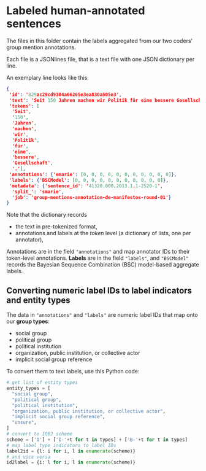 # Labeled human-annotated sentences

The files in this folder contain the labels aggregated from our two coders' group mention annotations.

Each file is a JSONlines file, that is a text file with one JSON dictionary per line.

An exemplary line looks like this:

```json
{
 'id': '829ac29cd9304a66265e3ea830a505e3',
 'text': 'Seit 150 Jahren machen wir Politik für eine bessere Gesellschaft .',
 'tokens': [
  'Seit',
  '150',
  'Jahren',
  'machen',
  'wir',
  'Politik',
  'für',
  'eine',
  'bessere',
  'Gesellschaft',
  '.'],
 'annotations': {'emarie': [0, 0, 0, 0, 0, 0, 0, 0, 0, 0, 0]},
 'labels': {'BSCModel': [0, 0, 0, 0, 0, 0, 0, 0, 0, 0, 0]},
 'metadata': {'sentence_id': '41320.000.2013.1.1-2520-1',
  'split_': 'smarie',
  'job': 'group-mentions-annotation-de-manifestos-round-01'}
}
```

Note that the dictionary records 

- the text in pre-tokenized format,
- annotations and labels at the _token_ level (a dictionary of lists, one per annotator),

Annotations are in the field `"annotations"` and map annotator IDs to their token-level annotations.
**Labels** are in the field `"labels"`, and `"BSCModel"` records the Bayesian Sequence Combination (BSC) model-based aggregate labels.

## Converting numeric label IDs to label indicators and entity types

The data in `"annotations"` and `"labels"` are numeric label IDs that map onto our **group types**:

- social group
- political group
- political institution
- organization, public institution, or collective actor
- implicit social group reference

To convert them to text labels, use this Python code:

```python
# get list of entity types
entity_types = [
  "social group",
  "political group",
  "political institution",
  "organization, public institution, or collective actor",
  "implicit social group reference",
  "unsure",
]
# convert to IOB2 scheme
scheme = ['O'] + ['I-'+t for t in types] + ['B-'+t for t in types]
# map label type indicators to label IDs
label2id = {l: i for i, l in enumerate(scheme)}
# and vice versa
id2label = {i: l for i, l in enumerate(scheme)}
```
